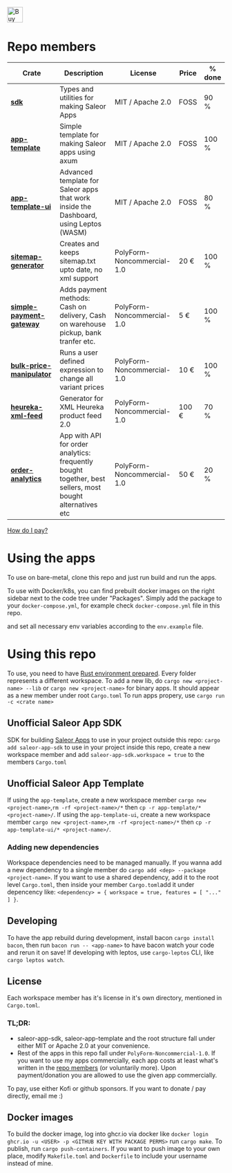 <a href='https://ko-fi.com/A0A8Q3SVZ' target='_blank'><img height='36' style='border:0px;height:36px;' src='https://storage.ko-fi.com/cdn/kofi4.png?v=3' border='0' alt='Buy Me a Coffee at ko-fi.com' /></a>

# Repo members

| Crate                                                                                                     | Description                                                                                              | License                    | Price | % done |
| --------------------------------------------------------------------------------------------------------- | -------------------------------------------------------------------------------------------------------- | -------------------------- | ----- | ------ |
| [**sdk**](https://crates.io/crates/saleor-app-sdk)                                                        | Types and utilities for making Saleor Apps                                                               | MIT / Apache 2.0           | FOSS  | 90 %   |
| [**app-template**](https://github.com/djkato/saleor-apps-rs/tree/master/app-template)                     | Simple template for making Saleor apps using axum                                                        | MIT / Apache 2.0           | FOSS  | 100 %  |
| [**app-template-ui**](https://github.com/djkato/saleor-apps-rs/tree/master/app-template-ui)               | Advanced template for Saleor apps that work inside the Dashboard, using Leptos (WASM)                    | MIT / Apache 2.0           | FOSS  | 80 %   |
| [**sitemap-generator**](https://github.com/djkato/saleor-apps-rs/tree/master/sitemap-generator)           | Creates and keeps sitemap.txt upto date, no xml support                                                  | PolyForm-Noncommercial-1.0 | 20 €  | 100 %  |
| [**simple-payment-gateway**](https://github.com/djkato/saleor-apps-rs/tree/master/simple-payment-gateway) | Adds payment methods: Cash on delivery, Cash on warehouse pickup, bank tranfer etc.                      | PolyForm-Noncommercial-1.0 | 5 €   | 100 %  |
| [**bulk-price-manipulator**](https://github.com/djkato/saleor-apps-rs/tree/master/bulk-price-manipulator) | Runs a user defined expression to change all variant prices                                              | PolyForm-Noncommercial-1.0 | 10 €  | 100 %  |
| [**heureka-xml-feed**](https://github.com/djkato/saleor-apps-rs/tree/master/heureka-xml-feed)             | Generator for XML Heureka product feed 2.0                                                               | PolyForm-Noncommercial-1.0 | 100 € | 70 %   |
| [**order-analytics**](https://github.com/djkato/saleor-apps-rs/tree/master/order-analytics)               | App with API for order analytics: frequently bought together, best sellers, most bought alternatives etc | PolyForm-Noncommercial-1.0 | 50 €  | 20 %   |

[How do I pay?]()

# Using the apps

To use on bare-metal, clone this repo and just run build and run the apps.

To use with Docker/k8s, you can find prebuilt docker images on the right sidebar next to the code tree under "Packages".
Simply add the package to your `docker-compose.yml`, for example check `docker-compose.yml` file in this repo.

and set all necessary env variables according to the `env.example` file.

# Using this repo

To use, you need to have [Rust environment prepared](https://rustup.rs/).
Every folder represents a different workspace. To add a new lib, do `cargo new <project-name> --lib` or `cargo new <project-name>` for binary apps. It should appear as a new member under root `Cargo.toml`
To run apps propery, use `cargo run -c <crate name>`

## Unofficial Saleor App SDK

SDK for building [Saleor Apps](https://github.com/saleor/apps)
to use in your project outside this repo: `cargo add saleor-app-sdk`
to use in your project inside this repo, create a new workspace member and add `saleor-app-sdk.workspace = true` to the members `Cargo.toml`

## Unofficial Saleor App Template

If using the `app-template`, create a new workspace member `cargo new <project-name>`,`rm -rf <project-name>/*` then `cp -r app-template/* <project-name>/`.
If using the `app-template-ui`, create a new workspace member `cargo new <project-name>`,`rm -rf <project-name>/*` then `cp -r app-template-ui/* <project-name>/`.

### Adding new dependencies

Workspace dependencies need to be managed manually. If you wanna add a new dependency to a single member do `cargo add <dep> --package <project-name>`.
If you want to use a shared dependency, add it to the root level `Cargo.toml`,
then inside your member `Cargo.toml`add it under depencency like: `<dependency> = { workspace = true, features = [ "..." ] }`.

## Developing

To have the app rebuild during development, install bacon `cargo install bacon`, then run `bacon run -- <app-name>` to have bacon watch your code and rerun it on save!
If developing with leptos, use `cargo-leptos` CLI, like `cargo leptos watch`.

## License

Each workspace member has it's license in it's own directory, mentioned in `Cargo.toml`.

### TL;DR:

- saleor-app-sdk, saleor-app-template and the root structure fall under either MIT or Apache 2.0 at your convenience.
- Rest of the apps in this repo fall under `PolyForm-Noncommercial-1.0`. If you want to use my apps commercially, each app costs at least what's written in the [repo members](#repo-members) (or voluntarily more). Upon payment/donation you are allowed to use the given app commercially.

To pay, use either Kofi or github sponsors. If you want to donate / pay directly, email me :)

## Docker images

To build the docker image, log into ghcr.io via docker like `docker login ghcr.io -u <USER> -p <GITHUB KEY WITH PACKAGE PERMS>` run `cargo make`. To publish, run `cargo push-containers`. If you want to push image to your own place, modify `Makefile.toml` and `Dockerfile` to include your username instead of mine.
